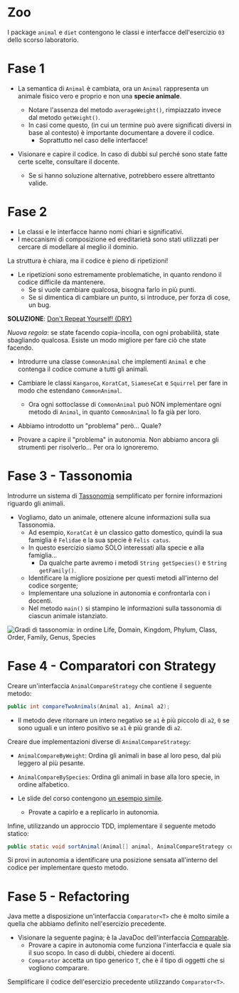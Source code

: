 # Zoo

I package `animal` e `diet` contengono le classi e interfacce dell'esercizio `03` dello scorso laboratorio.

# Fase 1

- La semantica di `Animal` è cambiata, ora un `Animal` rappresenta un animale fisico vero e proprio e non una **specie animale**.
  - Notare l'assenza del metodo `averageWeight()`, rimpiazzato invece dal metodo `getWeight()`.
  - In casi come questo,
    (in cui un termine può avere significati diversi in base al contesto) è importante documentare a dovere il codice.
    - Soprattutto nel caso delle interfacce!

- Visionare e capire il codice. In caso di dubbi sul perché sono state fatte certe scelte, consultare il docente.
  - Se si hanno soluzione alternative, potrebbero essere altrettanto valide.

# Fase 2

- Le classi e le interfacce hanno nomi chiari e significativi.
- I meccanismi di composizione ed ereditarietà sono stati utilizzati per cercare di modellare al meglio il dominio.

La struttura è chiara, ma il codice è pieno di ripetizioni!
- Le ripetizioni sono estremamente problematiche, in quanto rendono il codice difficile da mantenere.
  - Se si vuole cambiare qualcosa, bisogna farlo in più punti.
  - Se si dimentica di cambiare un punto, si introduce, per forza di cose, un bug.

**SOLUZIONE**: [Don't Repeat Yourself! (DRY)](https://it.wikipedia.org/wiki/Don%27t_repeat_yourself)

*Nuova regola*: se state facendo copia-incolla, con ogni probabilità, state sbagliando qualcosa. Esiste un modo migliore per fare ciò che state facendo.

- Introdurre una classe `CommonAnimal` che implementi `Animal` e che contenga il codice comune a tutti gli animali.
- Cambiare le classi `Kangaroo`, `KoratCat`, `SiameseCat` e `Squirrel` per fare in modo che estendano `CommonAnimal`.
    - Ora ogni sottoclasse di `CommonAnimal` può NON implementare ogni metodo di `Animal`, in quanto `CommonAnimal` lo fa già per loro.
  
- Abbiamo introdotto un "problema" però... Quale?
- Provare a capire il "problema" in autonomia. Non abbiamo ancora gli strumenti per risolverlo... Per ora lo ignoreremo.

# Fase 3 - Tassonomia

Introdurre un sistema di [Tassonomia](https://it.wikipedia.org/wiki/Tassonomia) semplificato per fornire informazioni riguardo gli animali.

- Vogliamo, dato un animale, ottenere alcune informazioni sulla sua Tassonomia.
  - Ad esempio, `KoratCat` è un classico gatto domestico, quindi la sua famiglia è `Felidae` e la sua specie è `Felis catus`.
  - In questo esercizio siamo SOLO interessati alla specie e alla famiglia...
    - Da qualche parte avremo i metodi `String getSpecies()` e `String getFamily()`.
  - Identificare la migliore posizione per questi metodi all'interno del codice sorgente;
  - Implementare una soluzione in autonomia e confrontarla con i docenti.
  - Nel metodo `main()` si stampino le informazioni sulla tassonomia di ciascun animale istanziato.


![Gradi di tassonomia: in ordine Life, Domain, Kingdom, Phylum, Class, Order, Family, Genus, Species](https://upload.wikimedia.org/wikipedia/commons/a/a5/Biological_classification_L_Pengo_vflip.svg)

# Fase 4 - Comparatori con Strategy

Creare un'interfaccia `AnimalCompareStrategy` che contiene il seguente metodo:
```java
public int compareTwoAnimals(Animal a1, Animal a2);
```
- Il metodo deve ritornare un intero negativo se `a1` è più piccolo di `a2`,
`0` se sono uguali e un intero positivo se `a1` è più grande di `a2`.

Creare due implementazioni diverse di `AnimalCompareStrategy`:
- `AnimalCompareByWeight`: Ordina gli animali in base al loro peso, dal più leggero al più pesante.
- `AnimalCompareBySpecies`: Ordina gli animali in base alla loro specie, in ordine alfabetico.

- Le slide del corso contengono [un esempio simile](https://unibo-lptsi-pss.github.io/11-intro-agile-sw-design-patterns/#/26).
  - Provate a capirlo e a replicarlo in autonomia.
  
Infine, utilizzando un approccio TDD, implementare il seguente metodo statico:


```java
public static void sortAnimal(Animal[] animal, AnimalCompareStrategy comparator);
```
Si provi in autonomia a identificare una posizione sensata all'interno del codice per implementare questo metodo.

# Fase 5 - Refactoring

Java mette a disposizione un'interfaccia `Comparator<T>` che è molto simile a quella che abbiamo definito nell'esercizio precedente.

- Visionare la seguente pagina; è la JavaDoc dell'interfaccia [Comparable](https://docs.oracle.com/en/java/javase/21/docs/api/java.base/java/util/Comparator.html).
  - Provare a capire in autonomia come funziona l'interfaccia e quale sia il suo scopo. In caso di dubbi, chiedere ai docenti.
  - `Comparator` accetta un tipo generico `T`, che è il tipo di oggetti che si vogliono comparare.

Semplificare il codice dell'esercizio precedente utilizzando `Comparator<T>`.
